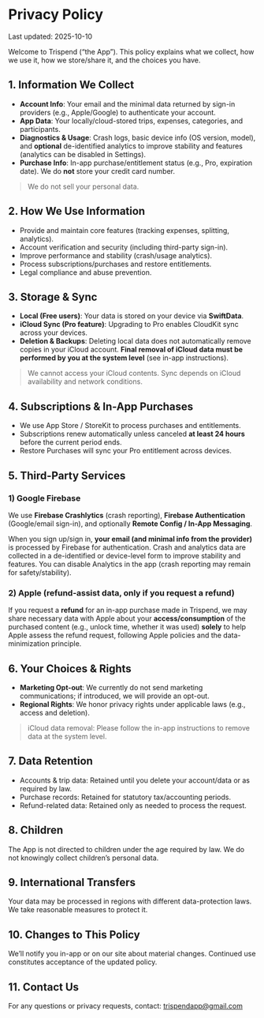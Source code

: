 # Privacy Policy

Last updated: 2025-10-10

Welcome to Trispend (“the App”). This policy explains what we collect, how we use it, how we store/share it, and the choices you have.

## 1. Information We Collect

- **Account Info**: Your email and the minimal data returned by sign-in providers (e.g., Apple/Google) to authenticate your account.
- **App Data**: Your locally/cloud-stored trips, expenses, categories, and participants.
- **Diagnostics & Usage**: Crash logs, basic device info (OS version, model), and **optional** de-identified analytics to improve stability and features (analytics can be disabled in Settings).
- **Purchase Info**: In-app purchase/entitlement status (e.g., Pro, expiration date). We do **not** store your credit card number.

> We do not sell your personal data.
> 

## 2. How We Use Information

- Provide and maintain core features (tracking expenses, splitting, analytics).
- Account verification and security (including third-party sign-in).
- Improve performance and stability (crash/usage analytics).
- Process subscriptions/purchases and restore entitlements.
- Legal compliance and abuse prevention.

## 3. Storage & Sync

- **Local (Free users)**: Your data is stored on your device via **SwiftData**.
- **iCloud Sync (Pro feature)**: Upgrading to Pro enables CloudKit sync across your devices.
- **Deletion & Backups**: Deleting local data does not automatically remove copies in your iCloud account. **Final removal of iCloud data must be performed by you at the system level** (see in-app instructions).

> We cannot access your iCloud contents. Sync depends on iCloud availability and network conditions.
> 

## 4. Subscriptions & In-App Purchases

- We use App Store / StoreKit to process purchases and entitlements.
- Subscriptions renew automatically unless canceled **at least 24 hours** before the current period ends.
- Restore Purchases will sync your Pro entitlement across devices.

## 5. Third-Party Services

### 1) Google Firebase

We use **Firebase Crashlytics** (crash reporting), **Firebase Authentication** (Google/email sign-in), and optionally **Remote Config / In-App Messaging**.

When you sign up/sign in, **your email (and minimal info from the provider)** is processed by Firebase for authentication. Crash and analytics data are collected in a de-identified or device-level form to improve stability and features. You can disable Analytics in the app (crash reporting may remain for safety/stability).

### 2) Apple (refund-assist data, only if you request a refund)

If you request a **refund** for an in-app purchase made in Trispend, we may share necessary data with Apple about your **access/consumption** of the purchased content (e.g., unlock time, whether it was used) **solely** to help Apple assess the refund request, following Apple policies and the data-minimization principle.

## 6. Your Choices & Rights

- **Marketing Opt-out**: We currently do not send marketing communications; if introduced, we will provide an opt-out.
- **Regional Rights**: We honor privacy rights under applicable laws (e.g., access and deletion).

> iCloud data removal: Please follow the in-app instructions to remove data at the system level.
> 

## 7. Data Retention

- Accounts & trip data: Retained until you delete your account/data or as required by law.
- Purchase records: Retained for statutory tax/accounting periods.
- Refund-related data: Retained only as needed to process the request.

## 8. Children

The App is not directed to children under the age required by law. We do not knowingly collect children’s personal data.

## 9. International Transfers

Your data may be processed in regions with different data-protection laws. We take reasonable measures to protect it.

## 10. Changes to This Policy

We’ll notify you in-app or on our site about material changes. Continued use constitutes acceptance of the updated policy.

## 11. Contact Us

For any questions or privacy requests, contact: trispendapp@gmail.com

